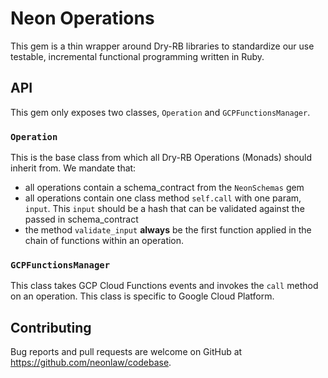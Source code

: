 # Neon Operations

This gem is a thin wrapper around Dry-RB libraries to standardize our use
testable, incremental functional programming written in Ruby.

## API

This gem only exposes two classes, `Operation` and `GCPFunctionsManager`.

### `Operation`

This is the base class from which all Dry-RB Operations (Monads) should inherit
from. We mandate that:

* all operations contain a schema_contract from the `NeonSchemas` gem
* all operations contain one class method `self.call` with one param, `input`.
  This `input` should be a hash that can be validated against the passed in
  schema_contract
* the method `validate_input` **always** be the first function applied in the
  chain of functions within an operation.

### `GCPFunctionsManager`

This class takes GCP Cloud Functions events and invokes the `call` method on an
operation. This class is specific to Google Cloud Platform.

## Contributing

Bug reports and pull requests are welcome on GitHub at
https://github.com/neonlaw/codebase.
